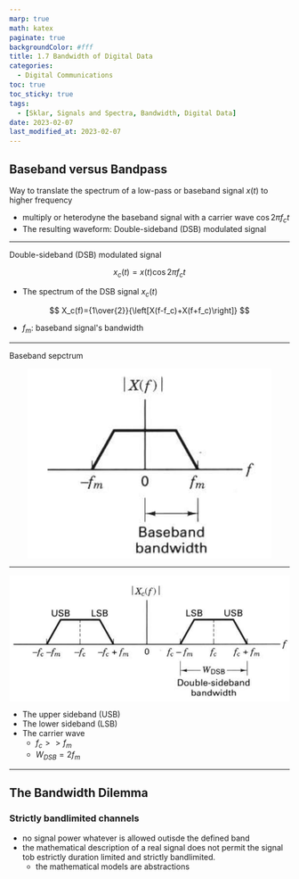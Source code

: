 ```yaml
---
marp: true
math: katex
paginate: true
backgroundColor: #fff
title: 1.7 Bandwidth of Digital Data
categories:
  - Digital Communications
toc: true
toc_sticky: true
tags:
  - [Sklar, Signals and Spectra, Bandwidth, Digital Data]
date: 2023-02-07
last_modified_at: 2023-02-07
---
```

<style>
img[alt~="center"] {
  display: block;
  margin: 0 auto;
}
</style>

<!-- ## Preview

- What is relation between bandwidth and digital data
- What does we know from baseband versus bandpass
- When does we use filter of them?
- What is dilemma

--- -->

## Baseband versus Bandpass

Way to translate the spectrum of a low-pass or baseband signal $x(t)$ to higher frequency

- multiply or heterodyne the baseband signal with a carrier wave $\cos{2\pi f_ct}$
- The resulting waveform: Double-sideband (DSB) modulated signal

---

Double-sideband (DSB) modulated signal

$$
x_c(t)=x(t)\cos{2\pi f_ct}
$$

- The spectrum of the DSB signal $x_c(t)$

$$
X_c(f)={1\over{2}}{\left[X(f-f_c)+X(f+f_c)\right]}
$$

- $f_m$: baseband signal's bandwidth

---

Baseband sepctrum

![center](/assets/images/sklar/baseband-spectrum.png)

---

![center](/assets/images/sklar/double_sideband-spectrum.png)

- The upper sideband (USB)
- The lower sideband (LSB)
- The carrier wave
  - $f_c>>f_m$
  - $W_{DSB}=2f_m$

---

## The Bandwidth Dilemma

### Strictly bandlimited channels

- no signal power whatever is allowed outisde the defined band
- the mathematical description of a real signal does not permit the signal tob estrictly duration limited and strictly bandlimited.
  - the mathematical models are abstractions
